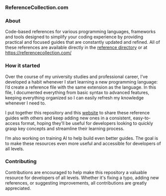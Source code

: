 ### ReferenceCollection.com

### About

Code-based references for various programming languages, frameworks and tools designed to simplify your coding experience by providing practical and focused guides that are constantly updated and refined. 
All of these references are available directly in the [reference directory](./references) or at https://referencecollection.com/

### How it started

Over the course of my university studies and professional career, I've developed a habit whenever I start learning a new programming language: I’d create a reference file with the same extension as the language. In this file, I documented everything from basic syntax to advanced features, keeping everything organized so I can easily refresh my knowledge whenever I need to.

I put together this repository and this [website](https://referencecollection.com/) to share these reference guides with others and keep adding new ones in a consistent, easy-to-access format, hoping they’ll be useful for developers looking to quickly grasp key concepts and streamline their learning process.

I’m also working on training AI to help build even better guides. The goal is to make these resources even more useful and accessible for developers of all levels.

### Contributing

Contributions are encouraged to help make this repository a valuable resource for developers of all levels. Whether it's fixing a typo, adding new references, or suggesting improvements, all contributions are greatly appreciated.